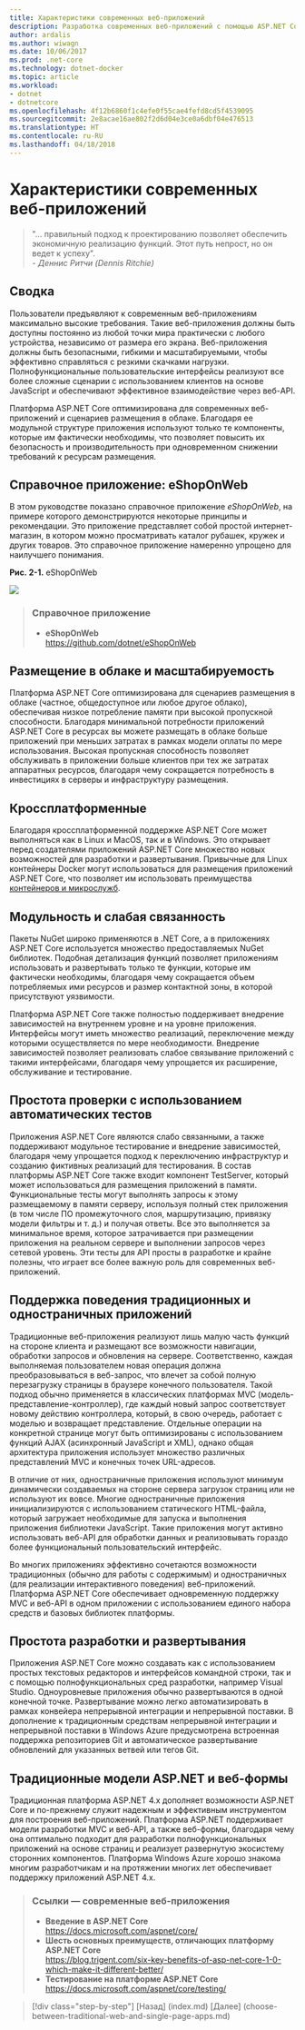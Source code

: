 ```yaml
---
title: Характеристики современных веб-приложений
description: Разработка современных веб-приложений с помощью ASP.NET Core и Azure | Характеристики современных веб-приложений
author: ardalis
ms.author: wiwagn
ms.date: 10/06/2017
ms.prod: .net-core
ms.technology: dotnet-docker
ms.topic: article
ms.workload:
- dotnet
- dotnetcore
ms.openlocfilehash: 4f12b6860f1c4efe0f55cae4fefd8cd5f4539095
ms.sourcegitcommit: 2e8acae16ae802f2d6d04e3ce0a6dbf04e476513
ms.translationtype: HT
ms.contentlocale: ru-RU
ms.lasthandoff: 04/18/2018
---
```

# <a name="characteristics-of-modern-web-applications"></a>Характеристики современных веб-приложений

> "… правильный подход к проектированию позволяет обеспечить экономичную реализацию функций. Этот путь непрост, но он ведет к успеху".  
> _\- Деннис Ритчи (Dennis Ritchie)_

## <a name="summary"></a>Сводка

Пользователи предъявляют к современным веб-приложениям максимально высокие требования. Такие веб-приложения должны быть доступны постоянно из любой точки мира практически с любого устройства, независимо от размера его экрана. Веб-приложения должны быть безопасными, гибкими и масштабируемыми, чтобы эффективно справляться с резкими скачками нагрузки. Полнофункциональные пользовательские интерфейсы реализуют все более сложные сценарии с использованием клиентов на основе JavaScript и обеспечивают эффективное взаимодействие через веб-API.

Платформа ASP.NET Core оптимизирована для современных веб-приложений и сценариев размещения в облаке. Благодаря ее модульной структуре приложения используют только те компоненты, которые им фактически необходимы, что позволяет повысить их безопасность и производительность при одновременном снижении требований к ресурсам размещения.

## <a name="reference-application-eshoponweb"></a>Справочное приложение: eShopOnWeb

В этом руководстве показано справочное приложение *eShopOnWeb*, на примере которого демонстрируются некоторые принципы и рекомендации. Это приложение представляет собой простой интернет-магазин, в котором можно просматривать каталог рубашек, кружек и других товаров. Это справочное приложение намеренно упрощено для наилучшего понимания.

**Рис. 2-1.** eShopOnWeb

![](./media/image2-1.png)

> ### <a name="reference-application"></a>Справочное приложение
> - **eShopOnWeb**  
> <https://github.com/dotnet/eShopOnWeb>

## <a name="cloud-hosted-and-scalable"></a>Размещение в облаке и масштабируемость

Платформа ASP.NET Core оптимизирована для сценариев размещения в облаке (частное, общедоступное или любое другое облако), обеспечивая низкое потребление памяти при высокой пропускной способности. Благодаря минимальной потребности приложений ASP.NET Core в ресурсах вы можете размещать в облаке больше приложений при меньших затратах в рамках модели оплаты по мере использования. Высокая пропускная способность позволяет обслуживать в приложении больше клиентов при тех же затратах аппаратных ресурсов, благодаря чему сокращается потребность в инвестициях в серверы и инфраструктуру размещения.

## <a name="cross-platform"></a>Кроссплатформенные

Благодаря кроссплатформенной поддержке ASP.NET Core может выполняться как в Linux и MacOS, так и в Windows. Это открывает перед создателями приложений ASP.NET Core множество новых возможностей для разработки и развертывания. Привычные для Linux контейнеры Docker могут использоваться для размещения приложений ASP.NET Core, что позволяет им использовать преимущества [контейнеров и микрослужб](../microservices-architecture/index.md).

## <a name="modular-and-loosely-coupled"></a>Модульность и слабая связанность

Пакеты NuGet широко применяются в .NET Core, а в приложениях ASP.NET Core используется множество предоставляемых NuGet библиотек. Подобная детализация функций позволяет приложениям использовать и развертывать только те функции, которые им фактически необходимы, благодаря чему сокращается объем потребляемых ими ресурсов и размер контактной зоны, в которой присутствуют уязвимости.

Платформа ASP.NET Core также полностью поддерживает внедрение зависимостей на внутреннем уровне и на уровне приложения. Интерфейсы могут иметь множество реализаций, переключение между которыми осуществляется по мере необходимости. Внедрение зависимостей позволяет реализовать слабое связывание приложений с такими интерфейсами, благодаря чему упрощается их расширение, обслуживание и тестирование.

## <a name="easily-tested-with-automated-tests"></a>Простота проверки с использованием автоматических тестов

Приложения ASP.NET Core являются слабо связанными, а также поддерживают модульное тестирование и внедрение зависимостей, благодаря чему упрощается подход к переключению инфраструктур и созданию фиктивных реализаций для тестирования. В состав платформы ASP.NET Core также входит компонент TestServer, который может использоваться для размещения приложений в памяти. Функциональные тесты могут выполнять запросы к этому размещаемому в памяти серверу, используя полный стек приложения (в том числе ПО промежуточного слоя, маршрутизацию, привязку модели фильтры и т. д.) и получая ответы. Все это выполняется за минимальное время, которое затрачивается при размещении приложения на реальном сервере и выполнении запросов через сетевой уровень. Эти тесты для API просты в разработке и крайне полезны, что играет все более важную роль для современных веб-приложений.

## <a name="traditional-and-spa-behaviors-supported"></a>Поддержка поведения традиционных и одностраничных приложений

Традиционные веб-приложения реализуют лишь малую часть функций на стороне клиента и размещают все возможности навигации, обработки запросов и обновления на сервере. Соответственно, каждая выполняемая пользователем новая операция должна преобразовываться в веб-запрос, что влечет за собой полную перезагрузку страницы в браузере конечного пользователя. Такой подход обычно применяется в классических платформах MVC (модель-представление-контроллер), где каждый новый запрос соответствует новому действию контроллера, который, в свою очередь, работает с моделью и возвращает представление. Отдельные операции на конкретной странице могут быть оптимизированы с использованием функций AJAX (асинхронный JavaScript и XML), однако общая архитектура приложения использует множество различных представлений MVC и конечных точек URL-адресов.

В отличие от них, одностраничные приложения используют минимум динамически создаваемых на стороне сервера загрузок страниц или не используют их вовсе. Многие одностраничные приложения инициализируются с использованием статического HTML-файла, который загружает необходимые для запуска и выполнения приложения библиотеки JavaScript. Такие приложения могут активно использовать веб-API для обработки данных и реализовывать гораздо более функциональный пользовательский интерфейс.

Во многих приложениях эффективно сочетаются возможности традиционных (обычно для работы с содержимым) и одностраничных (для реализации интерактивного поведения) веб-приложений. Платформа ASP.NET Core обеспечивает одновременную поддержку MVC и веб-API в одном приложении с использованием единого набора средств и базовых библиотек платформы.

## <a name="simple-development-and-deployment"></a>Простота разработки и развертывания

Приложения ASP.NET Core можно создавать как с использованием простых текстовых редакторов и интерфейсов командной строки, так и с помощью полнофункциональных сред разработки, например Visual Studio. Одноуровневые приложения обычно развертываются в одной конечной точке. Развертывание можно легко автоматизировать в рамках конвейера непрерывной интеграции и непрерывной поставки. В дополнение к традиционным средствам непрерывной интеграции и непрерывной поставки в Windows Azure предусмотрена встроенная поддержка репозиториев Git и автоматическое развертывание обновлений для указанных ветвей или тегов Git.

## <a name="traditional-aspnet-and-web-forms"></a>Традиционные модели ASP.NET и веб-формы

Традиционная платформа ASP.NET 4.x дополняет возможности ASP.NET Core и по-прежнему служит надежным и эффективным инструментом для построения веб-приложений. Платформа ASP.NET поддерживает модели разработки MVC и веб-API, а также веб-формы, благодаря чему она оптимально подходит для разработки полнофункциональных приложений на основе страниц и реализует развернутую экосистему сторонних компонентов. Платформа Windows Azure хорошо знакома многим разработчикам и на протяжении многих лет обеспечивает поддержку приложений ASP.NET 4.x.

> ### <a name="references--modern-web-applications"></a>Ссылки — современные веб-приложения
> - **Введение в ASP.NET Core**  
> <https://docs.microsoft.com/aspnet/core/>
> - **Шесть основных преимуществ, отличающих платформу ASP.NET Core**  
> <https://blog.trigent.com/six-key-benefits-of-asp-net-core-1-0-which-make-it-different-better/>
> - **Тестирование на платформе ASP.NET Core**  
> <https://docs.microsoft.com/aspnet/core/testing/>

>[!div class="step-by-step"]
[Назад] (index.md) [Далее] (choose-between-traditional-web-and-single-page-apps.md)
